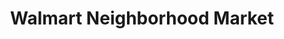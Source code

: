 ---
title: "Walmart Neighborhood Market"
url: /jonesboro/walmart-neighborhood-market-creek-drive/
shop: supermarket
---